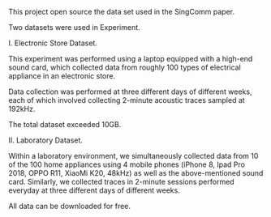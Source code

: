 This project open source the data set used in the SingComm paper.

Two datasets were used in Experiment. 

I. Electronic Store Dataset.

This experiment was performed using a laptop equipped with a high-end sound card, which collected data from roughly 100 types of electrical appliance in an electronic store. 

Data collection was performed at three different days of different weeks, each of which involved collecting 2-minute acoustic traces sampled at 192kHz. 

The total dataset exceeded 10GB. 

II. Laboratory Dataset. 

Within a laboratory environment, we simultaneously collected data from 10 of the 100 home appliances using 4 mobile phones (iPhone 8, Ipad Pro 2018, OPPO R11, XiaoMi K20, 48kHz) as well as the above-mentioned sound card. Similarly, we collected traces in 2-minute sessions performed everyday at three different days of different weeks. 

All data can be downloaded for free.
